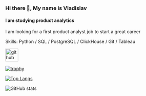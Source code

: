 ### Hi there 👋, My name is Vladislav
#### I am studying product analytics
I am looking for a first product analyst job to start a great career

Skills: Python / SQL / PostgreSQL / ClickHouse / Git / Tableau


[<img src='https://cdn.jsdelivr.net/npm/simple-icons@3.0.1/icons/github.svg' alt='github' height='40'>](https://github.com/VladKosh1994)  

[![trophy](https://github-profile-trophy.vercel.app/?username=VladKosh1994)](https://github.com/ryo-ma/github-profile-trophy)

[![Top Langs](https://github-readme-stats.vercel.app/api/top-langs/?username=VladKosh1994)](https://github.com/anuraghazra/github-readme-stats)

![GitHub stats](https://github-readme-stats.vercel.app/api?username=VladKosh1994&show_icons=true)  
